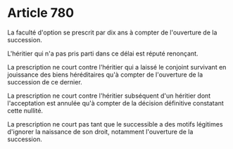 # Article 780

La faculté d'option se prescrit par dix ans à compter de l'ouverture de la succession.

L'héritier qui n'a pas pris parti dans ce délai est réputé renonçant.

La prescription ne court contre l'héritier qui a laissé le conjoint survivant en jouissance des biens héréditaires qu'à compter de l'ouverture de la succession de ce dernier.

La prescription ne court contre l'héritier subséquent d'un héritier dont l'acceptation est annulée qu'à compter de la décision définitive constatant cette nullité.

La prescription ne court pas tant que le successible a des motifs légitimes d'ignorer la naissance de son droit, notamment l'ouverture de la succession.
